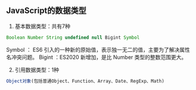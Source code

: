 ## JavaScript的数据类型
1. 基本数据类型：共有7种
```js
Boolean Number String undefined null Bigint Symbol
```

Symbol ： ES6 引入的一种新的原始值，表示独一无二的值，主要为了解决属性名冲突问题。
Bigint ：ES2020 新增加，是比 Number 类型的整数范围更大。

2. 引用数据类型：1种
```js
Object对象(包括普通Object、Function、Array、Date、RegExp、Math)
```
